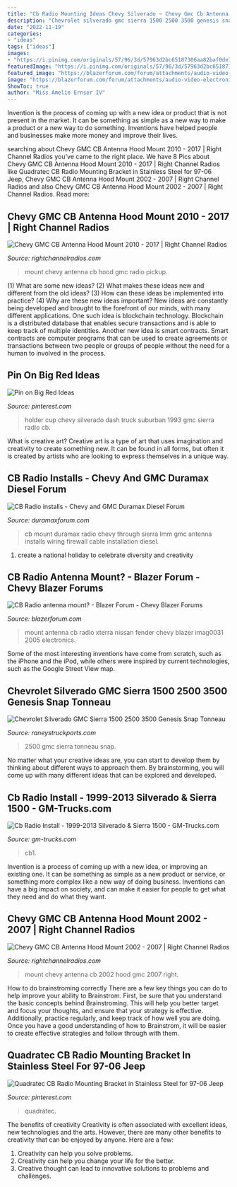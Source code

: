 ```yaml
---
title: "Cb Radio Mounting Ideas Chevy Silverado ~ Chevy Gmc Cb Antenna Hood Mount 2002"
description: "Chevrolet silverado gmc sierra 1500 2500 3500 genesis snap tonneau"
date: "2022-11-19"
categories:
- "ideas"
tags: ["ideas"]
images:
- "https://i.pinimg.com/originals/57/96/3d/57963d2bc65187306aa82baf0de7449a.jpg"
featuredImage: "https://i.pinimg.com/originals/57/96/3d/57963d2bc65187306aa82baf0de7449a.jpg"
featured_image: "https://blazerforum.com/forum/attachments/audio-video-electronics-8/36589d1533890760-cb-radio-antenna-mount-imag0031.jpg"
image: "https://blazerforum.com/forum/attachments/audio-video-electronics-8/36589d1533890760-cb-radio-antenna-mount-imag0031.jpg"
ShowToc: true
author: "Miss Amelie Ernser IV"
---
```



Invention is the process of coming up with a new idea or product that is not present in the market. It can be something as simple as a new way to make a product or a new way to do something. Inventions have helped people and businesses make more money and improve their lives.

	

		
searching about Chevy GMC CB Antenna Hood Mount 2010 - 2017 | Right Channel Radios you've came to the right place. We have 8 Pics about Chevy GMC CB Antenna Hood Mount 2010 - 2017 | Right Channel Radios like Quadratec CB Radio Mounting Bracket in Stainless Steel for 97-06 Jeep, Chevy GMC CB Antenna Hood Mount 2002 - 2007 | Right Channel Radios and also Chevy GMC CB Antenna Hood Mount 2002 - 2007 | Right Channel Radios. Read more:
		
    
## Chevy GMC CB Antenna Hood Mount 2010 - 2017 | Right Channel Radios

<img loading=lazy src="http://cdn.shopify.com/s/files/1/0661/9627/products/Chevy_1010_Mount_grande.jpg?v=1414093023" onerror="this.onerror=null;this.src='https://tse1.mm.bing.net/th?id=OIP.j7lxKdb_Sg8n3C1_fbd0ogAAAA&amp;pid=15.1';" alt="Chevy GMC CB Antenna Hood Mount 2010 - 2017 | Right Channel Radios">

_Source: rightchannelradios.com_

>mount chevy antenna cb hood gmc radio pickup. 

	

(1) What are some new ideas? (2) What makes these ideas new and different from the old ideas? (3) How can these ideas be implemented into practice? (4) Why are these new ideas important?
New ideas are constantly being developed and brought to the forefront of our minds, with many different applications. One such idea is blockchain technology. Blockchain is a distributed database that enables secure transactions and is able to keep track of multiple identities. Another new idea is smart contracts. Smart contracts are computer programs that can be used to create agreements or transactions between two people or groups of people without the need for a human to involved in the process.

    
## Pin On Big Red Ideas

<img loading=lazy src="https://i.pinimg.com/originals/b5/96/2b/b5962bdfc90211aade4b5608a4f351c7.jpg" onerror="this.onerror=null;this.src='https://tse1.mm.bing.net/th?id=OIP.sFJRRIPuDFF4u_BHJTSD5wHaHv&amp;pid=15.1';" alt="Pin on Big Red Ideas">

_Source: pinterest.com_

>holder cup chevy silverado dash truck suburban 1993 gmc sierra radio cb. 

	

What is creative art?
Creative art is a type of art that uses imagination and creativity to create something new. It can be found in all forms, but often it is created by artists who are looking to express themselves in a unique way.

    
## CB Radio Installs - Chevy And GMC Duramax Diesel Forum

<img loading=lazy src="http://www.duramaxforum.com/forum/attachments/interior/45610d1336876127-c-b-installation-0326011632aq.jpg" onerror="this.onerror=null;this.src='https://tse1.mm.bing.net/th?id=OIP.WluSB5PiSaOa1N0czm0nSQHaFj&amp;pid=15.1';" alt="CB Radio installs - Chevy and GMC Duramax Diesel Forum">

_Source: duramaxforum.com_

>cb mount duramax radio chevy through sierra lmm gmc antenna installs wiring firewall cable installation diesel. 

	

1. create a national holiday to celebrate diversity and creativity

    
## CB Radio Antenna Mount? - Blazer Forum - Chevy Blazer Forums

<img loading=lazy src="https://blazerforum.com/forum/attachments/audio-video-electronics-8/36589d1533890760-cb-radio-antenna-mount-imag0031.jpg" onerror="this.onerror=null;this.src='https://tse3.mm.bing.net/th?id=OIP.A58iCpcXnkRoZBOX91D3iAHaFj&amp;pid=15.1';" alt="CB Radio antenna mount? - Blazer Forum - Chevy Blazer Forums">

_Source: blazerforum.com_

>mount antenna cb radio xterra nissan fender chevy blazer imag0031 2005 electronics. 

	

Some of the most interesting inventions have come from scratch, such as the iPhone and the iPod, while others were inspired by current technologies, such as the Google Street View map.

    
## Chevrolet Silverado GMC Sierra 1500 2500 3500 Genesis Snap Tonneau

<img loading=lazy src="https://cdn2.bigcommerce.com/server1500/c824d/products/195679/images/104645/Snap-Tonneau-Cover-Chevy-90084__05201.1482420792.380.380.jpg?c=2" onerror="this.onerror=null;this.src='https://tse4.mm.bing.net/th?id=OIP.iqV2zsZJ-CfIZez_uWkREAAAAA&amp;pid=15.1';" alt="Chevrolet Silverado GMC Sierra 1500 2500 3500 Genesis Snap Tonneau">

_Source: raneystruckparts.com_

>2500 gmc sierra tonneau snap. 

	

No matter what your creative ideas are, you can start to develop them by thinking about different ways to approach them. By brainstorming, you will come up with many different ideas that can be explored and developed.

    
## Cb Radio Install - 1999-2013 Silverado &amp; Sierra 1500 - GM-Trucks.com

<img loading=lazy src="http://i64.photobucket.com/albums/h190/pwallnfld/2007-Silverado-3500HD/cb1.jpg" onerror="this.onerror=null;this.src='https://tse2.mm.bing.net/th?id=OIP.WIz0xwULoaJ5W7HqBBPicgHaFj&amp;pid=15.1';" alt="Cb Radio Install - 1999-2013 Silverado &amp; Sierra 1500 - GM-Trucks.com">

_Source: gm-trucks.com_

>cb1. 

	

Invention is a process of coming up with a new idea, or improving an existing one. It can be something as simple as a new product or service, or something more complex like a new way of doing business. Inventions can have a big impact on society, and can make it easier for people to get what they need and do what they want.

    
## Chevy GMC CB Antenna Hood Mount 2002 - 2007 | Right Channel Radios

<img loading=lazy src="https://cdn.shopify.com/s/files/1/0661/9627/products/Chevy_2002-2007_Mount-2_1024x1024.jpg?v=1414092698" onerror="this.onerror=null;this.src='https://tse2.mm.bing.net/th?id=OIP.TwVnvdUflEzvOIomCIl8xAHaFj&amp;pid=15.1';" alt="Chevy GMC CB Antenna Hood Mount 2002 - 2007 | Right Channel Radios">

_Source: rightchannelradios.com_

>mount chevy antenna cb 2002 hood gmc 2007 right. 

	

How to do brainstroming correctly
There are a few key things you can do to help improve your ability to Brainstrom. First, be sure that you understand the basic concepts behind Brainstroming. This will help you better target and focus your thoughts, and ensure that your strategy is effective. Additionally, practice regularly, and keep track of how well you are doing. Once you have a good understanding of how to Brainstrom, it will be easier to create effective strategies and follow through with them.

    
## Quadratec CB Radio Mounting Bracket In Stainless Steel For 97-06 Jeep

<img loading=lazy src="https://i.pinimg.com/originals/57/96/3d/57963d2bc65187306aa82baf0de7449a.jpg" onerror="this.onerror=null;this.src='https://tse2.mm.bing.net/th?id=OIP.pPPFraKGIo88TQN1IsUQkwHaJ4&amp;pid=15.1';" alt="Quadratec CB Radio Mounting Bracket in Stainless Steel for 97-06 Jeep">

_Source: pinterest.com_

>quadratec. 

	

The benefits of creativity
Creativity is often associated with excellent ideas, new technologies and the arts. However, there are many other benefits to creativity that can be enjoyed by anyone. Here are a few: 
1. Creativity can help you solve problems.
2. Creativity can help you change your life for the better.
3. Creative thought can lead to innovative solutions to problems and challenges.


